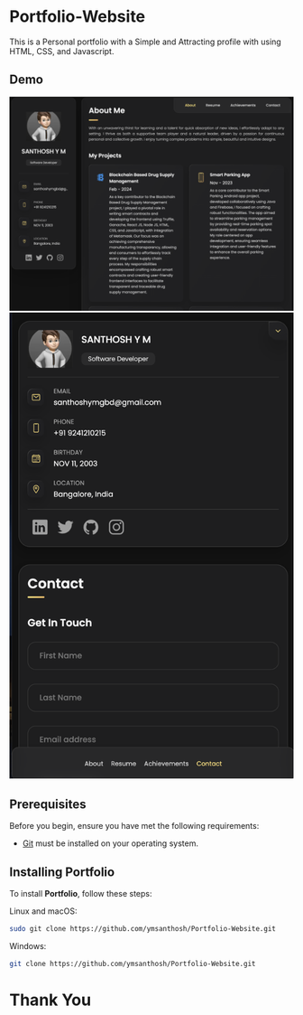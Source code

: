 # Portfolio-Website

This is a Personal portfolio with a Simple and Attracting profile with using HTML, CSS, and Javascript.

## Demo

![Portfolio Desktop Demo](./website-demo-image/desktop.png "Desktop Demo")
![Portfolio Mobile Demo](./website-demo-image/mobile.png "Mobile Demo")

## Prerequisites

Before you begin, ensure you have met the following requirements:

* [Git](https://git-scm.com/downloads "Download Git") must be installed on your operating system.

## Installing Portfolio

To install **Portfolio**, follow these steps:

Linux and macOS:

```bash
sudo git clone https://github.com/ymsanthosh/Portfolio-Website.git
```

Windows:

```bash
git clone https://github.com/ymsanthosh/Portfolio-Website.git
```
# Thank You
